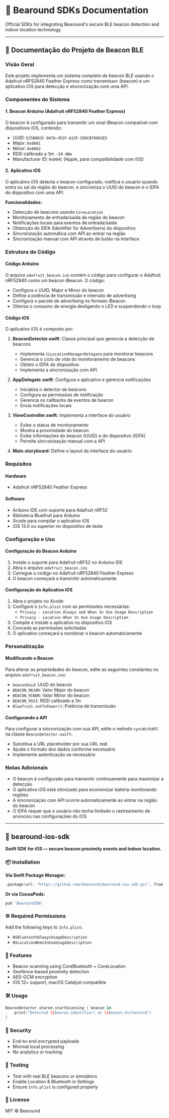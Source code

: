 # 🐻 Bearound SDKs Documentation

Official SDKs for integrating Bearound's secure BLE beacon detection and indoor location technology.

---

## 📘 Documentação do Projeto de Beacon BLE

### Visão Geral

Este projeto implementa um sistema completo de beacon BLE usando o Adafruit nRF52840 Feather Express como transmissor (beacon) e um aplicativo iOS para detecção e sincronização com uma API.

### Componentes do Sistema

#### 1. Beacon Arduino (Adafruit nRF52840 Feather Express)

O beacon é configurado para transmitir um sinal iBeacon compatível com dispositivos iOS, contendo:

- UUID: `E25B8D3C-947A-452F-A13F-589CB706D2E5`
- Major: `0x0001`
- Minor: `0x0002`
- RSSI calibrado a 1m: `-59 dBm`
- Manufacturer ID: `0x004C` (Apple, para compatibilidade com iOS)

#### 2. Aplicativo iOS

O aplicativo iOS detecta o beacon configurado, notifica o usuário quando entra ou sai da região do beacon, e sincroniza o UUID do beacon e o IDFA do dispositivo com uma API.

**Funcionalidades:**

- Detecção de beacons usando `CoreLocation`
- Monitoramento de entrada/saída da região do beacon
- Notificações locais para eventos de entrada/saída
- Obtenção do IDFA (Identifier for Advertisers) do dispositivo
- Sincronização automática com API ao entrar na região
- Sincronização manual com API através de botão na interface

### Estrutura do Código

#### Código Arduino

O arquivo `adafruit_beacon.ino` contém o código para configurar o Adafruit nRF52840 como um beacon iBeacon. O código:

- Configura o UUID, Major e Minor do beacon
- Define a potência de transmissão e intervalo de advertising
- Configura o pacote de advertising no formato iBeacon
- Otimiza o consumo de energia desligando o LED e suspendendo o loop

#### Código iOS

O aplicativo iOS é composto por:

1. **BeaconDetector.swift**: Classe principal que gerencia a detecção de beacons

   - Implementa `CLLocationManagerDelegate` para monitorar beacons
   - Gerencia o ciclo de vida do monitoramento de beacons
   - Obtém o IDFA do dispositivo
   - Implementa a sincronização com API

2. **AppDelegate.swift**: Configura o aplicativo e gerencia notificações

   - Inicializa o detector de beacons
   - Configura as permissões de notificação
   - Gerencia os callbacks de eventos de beacon
   - Envia notificações locais

3. **ViewController.swift**: Implementa a interface do usuário

   - Exibe o status de monitoramento
   - Mostra a proximidade do beacon
   - Exibe informações do beacon (UUID) e do dispositivo (IDFA)
   - Permite sincronização manual com a API

4. **Main.storyboard**: Define o layout da interface do usuário

### Requisitos

#### Hardware

- Adafruit nRF52840 Feather Express

#### Software

- Arduino IDE com suporte para Adafruit nRF52
- Biblioteca Bluefruit para Arduino
- Xcode para compilar o aplicativo iOS
- iOS 13.0 ou superior no dispositivo de teste

### Configuração e Uso

#### Configuração do Beacon Arduino

1. Instale o suporte para Adafruit nRF52 no Arduino IDE
2. Abra o arquivo `adafruit_beacon.ino`
3. Carregue o código no Adafruit nRF52840 Feather Express
4. O beacon começará a transmitir automaticamente

#### Configuração do Aplicativo iOS

1. Abra o projeto no Xcode
2. Configure o `Info.plist` com as permissões necessárias:
   - `Privacy - Location Always and When In Use Usage Description`
   - `Privacy - Location When In Use Usage Description`
3. Compile e instale o aplicativo no dispositivo iOS
4. Conceda as permissões solicitadas
5. O aplicativo começará a monitorar o beacon automaticamente

### Personalização

#### Modificando o Beacon

Para alterar as propriedades do beacon, edite as seguintes constantes no arquivo `adafruit_beacon.ino`:

- `beaconUuid`: UUID do beacon
- `BEACON_MAJOR`: Valor Major do beacon
- `BEACON_MINOR`: Valor Minor do beacon
- `BEACON_RSSI`: RSSI calibrado a 1m
- `Bluefruit.setTxPower()`: Potência de transmissão

#### Configurando a API

Para configurar a sincronização com sua API, edite o método `syncWithAPI` na classe `BeaconDetector.swift`:

- Substitua a URL placeholder por sua URL real
- Ajuste o formato dos dados conforme necessário
- Implemente autenticação se necessário

### Notas Adicionais

- O beacon é configurado para transmitir continuamente para maximizar a detecção
- O aplicativo iOS está otimizado para economizar bateria monitorando regiões
- A sincronização com API ocorre automaticamente ao entrar na região do beacon
- O IDFA requer que o usuário não tenha limitado o rastreamento de anúncios nas configurações do iOS

---

## 🍏 bearound-ios-sdk

**Swift SDK for iOS — secure beacon proximity events and indoor location.**

### 📦 Installation

**Via Swift Package Manager:**

```swift
.package(url: "https://github.com/bearound/bearound-ios-sdk.git", from: "1.0.0")
```

**Or via CocoaPods:**

```ruby
pod 'BearoundSDK'
```

### ⚙️ Required Permissions

Add the following keys to `Info.plist`:

- `NSBluetoothAlwaysUsageDescription`
- `NSLocationWhenInUseUsageDescription`

### 🚀 Features

- Beacon scanning using CoreBluetooth + CoreLocation
- Geofence-based proximity detection
- AES-GCM encryption
- iOS 12+ support, macOS Catalyst compatible

### 🛠️ Usage

```swift
BeaconDetector.shared.startScanning { beacon in
    print("Detected \(beacon.identifier) at \(beacon.distance)m")
}
```

### 🔐 Security

- End-to-end encrypted payloads
- Minimal local processing
- No analytics or tracking

### 🧪 Testing

- Test with real BLE beacons or simulators
- Enable Location & Bluetooth in Settings
- Ensure `Info.plist` is configured properly

### 📄 License

MIT © Bearound
